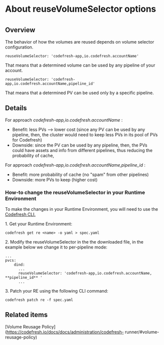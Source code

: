 # About reuseVolumeSelector options

#

## Overview

The behavior of how the volumes are reused depends on volume selector
configuration.

`reuseVolumeSelector: 'codefresh-app,io.codefresh.accountName'`

That means that a determined volume can be used by any pipeline of your
account.

`reuseVolumeSelector: 'codefresh-app,io.codefresh.accountName,pipeline_id'`

That means that a determined PV can be used only by a specific pipeline.

## Details

For approach _codefresh-app,io.codefresh.accountName_ :

  * Benefit: less PVs --> lower cost (since any PV can be used by any pipeline, then, the cluster would need to keep less PVs in its pool of PVs for Codefresh)
  * Downside: since the PV can be used by any pipeline, then, the PVs could have assets and info from different pipelines, thus reducing the probability of cache,

For approach _codefresh-app,io.codefresh.accountName,pipeline_id_ :

  * Benefit: more probability of cache (no "spam" from other pipelines)
  * Downside: more PVs to keep (higher cost)

### How-to change the reuseVolumeSelector in your Runtime Environment

To make the changes in your Runtime Environment, you will need to use the
[Codefresh CLI.](https://codefresh-io.github.io/cli/installation/)

1\. Get your Runtime Environment:

`codefresh get re <name> -o yaml > spec.yaml`

2\. Modify the reuseVolumeSelector in the the downloaded file, in the example
below we change it to per-pipeline mode:

    
    
    ...  
    pvcs:  
        dind:  
          ...  
          reuseVolumeSelector: 'codefresh-app,io.codefresh.accountName, **pipeline_id** '  
          ...

3\. Patch your RE using the following CLI command:  
  
`codefresh patch re -f spec.yaml`

## Related items

[Volume Reusage
Policy](https://codefresh.io/docs/docs/administration/codefresh-
runner/#volume-reusage-policy)

